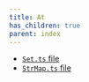 ```yaml
---
title: At
has_children: true
parent: index
---
```


- [`Set.ts` file](./Set.ts.md)
- [`StrMap.ts` file](./StrMap.ts.md)
